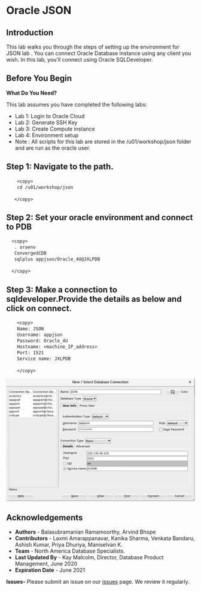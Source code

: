 # Oracle JSON 

## Introduction

This lab walks you through the steps of setting up the environment for JSON lab . You can connect Oracle Database instance using any client you wish. In this lab, you'll connect using Oracle SQLDeveloper.

## Before You Begin


**What Do You Need?**

This lab assumes you have completed the following labs:
- Lab 1:  Login to Oracle Cloud
- Lab 2:  Generate SSH Key
- Lab 3:  Create Compute instance 
- Lab 4:  Environment setup
- Note :  All scripts for this lab are stored in the /u01/workshop/json folder and are run as the oracle user. 
  

## Step 1: Navigate to the path.
   
````
    <copy>
    cd /u01/workshop/json

   </copy>
   ````
    
## Step 2: Set your oracle environment and connect to PDB
       
  ````
    <copy>
     . oraenv
     ConvergedCDB
     sqlplus appjson/Oracle_4U@JXLPDB

    </copy>
````

## Step 3: Make a connection to sqldeveloper.Provide the details as below and click on connect.
   
````
    <copy>
	Name: JSON
    Username: appjson
    Password: Oracle_4U
    Hostname: <machine_IP_address>
    Port: 1521
    Service name: JXLPDB

    </copy>
   ````
 
  ![](./images/env_json.PNG " ") 

## Acknowledgements

- **Authors** - Balasubramanian Ramamoorthy, Arvind Bhope
- **Contributors** - Laxmi Amarappanavar, Kanika Sharma, Venkata Bandaru, Ashish Kumar, Priya Dhuriya, Maniselvan K.
- **Team** - North America Database Specialists.
- **Last Updated By** - Kay Malcolm, Director, Database Product Management, June 2020
- **Expiration Date** - June 2021   

**Issues-**
Please submit an issue on our [issues](https://github.com/oracle/learning-library/issues) page. We review it regularly.
      
 
